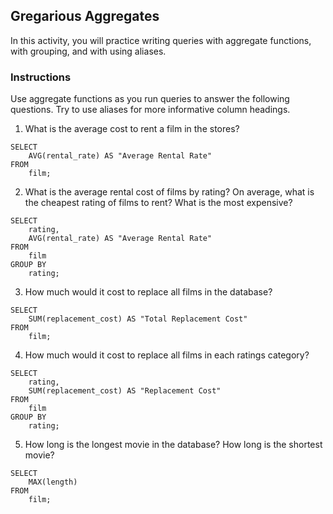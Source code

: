 ## Gregarious Aggregates

In this activity, you will practice writing queries with aggregate functions, with grouping, and with using aliases.

### Instructions

Use aggregate functions as you run queries to answer the following questions. Try to use aliases for more informative column headings.

1. What is the average cost to rent a film in the stores?

```
SELECT
    AVG(rental_rate) AS "Average Rental Rate"
FROM
    film;
```

2. What is the average rental cost of films by rating? On average, what is the cheapest rating of films to rent? What is the most expensive?

```
SELECT
    rating,
    AVG(rental_rate) AS "Average Rental Rate"
FROM
    film
GROUP BY
    rating;
```

3. How much would it cost to replace all films in the database?

```
SELECT
    SUM(replacement_cost) AS "Total Replacement Cost"
FROM
    film;
```

4. How much would it cost to replace all films in each ratings category?

```
SELECT
    rating,
    SUM(replacement_cost) AS "Replacement Cost"
FROM
    film
GROUP BY
    rating;
```

5. How long is the longest movie in the database? How long is the shortest movie?

```
SELECT
    MAX(length)
FROM
    film;
```
